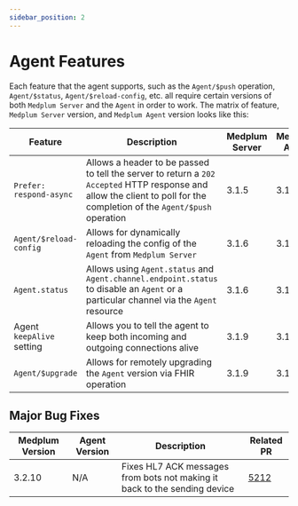 ```yaml
---
sidebar_position: 2
---
```


# Agent Features

Each feature that the agent supports, such as the `Agent/$push` operation, `Agent/$status`, `Agent/$reload-config`, etc. all require certain versions of both `Medplum Server` and the `Agent` in order to work. The matrix of feature, `Medplum Server` version, and `Medplum Agent` version looks like this:

| Feature                   | Description                                                                                                                                                             | Medplum Server | Medplum Agent |
| ------------------------- | ----------------------------------------------------------------------------------------------------------------------------------------------------------------------- | -------------- | ------------- |
| `Prefer: respond-async`   | Allows a header to be passed to tell the server to return a `202 Accepted` HTTP response and allow the client to poll for the completion of the `Agent/$push` operation | 3.1.5          | 3.1.5         |
| `Agent/$reload-config`    | Allows for dynamically reloading the config of the `Agent` from `Medplum Server`                                                                                        | 3.1.6          | 3.1.6         |
| `Agent.status`            | Allows using `Agent.status` and `Agent.channel.endpoint.status` to disable an `Agent` or a particular channel via the `Agent` resource                                  | 3.1.6          | 3.1.6         |
| Agent `keepAlive` setting | Allows you to tell the agent to keep both incoming and outgoing connections alive                                                                                       | 3.1.9          | 3.1.10        |
| `Agent/$upgrade`          | Allows for remotely upgrading the `Agent` version via FHIR operation                                                                                                    | 3.1.9          | 3.1.10        |

## Major Bug Fixes

| Medplum Version | Agent Version | Description                                                               | Related PR                                           |
| --------------- | ------------- | ------------------------------------------------------------------------- | ---------------------------------------------------- |
| 3.2.10          | N/A           | Fixes HL7 ACK messages from bots not making it back to the sending device | [5212](https://github.com/medplum/medplum/pull/5212) |
